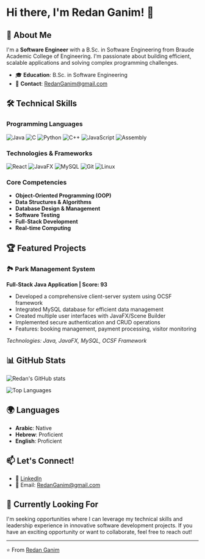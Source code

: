 # Hi there, I'm Redan Ganim! 👋

## 🚀 About Me
I'm a **Software Engineer** with a B.Sc. in Software Engineering from Braude Academic College of Engineering. I'm passionate about building efficient, scalable applications and solving complex programming challenges.

- 🎓 **Education**: B.Sc. in Software Engineering
- 📧 **Contact**: RedanGanim@gmail.com

## 🛠️ Technical Skills

### Programming Languages
![Java](https://img.shields.io/badge/Java-ED8B00?style=for-the-badge&logo=openjdk&logoColor=white)
![C](https://img.shields.io/badge/C-00599C?style=for-the-badge&logo=c&logoColor=white)
![Python](https://img.shields.io/badge/Python-3776AB?style=for-the-badge&logo=python&logoColor=white)
![C++](https://img.shields.io/badge/C%2B%2B-00599C?style=for-the-badge&logo=c%2B%2B&logoColor=white)
![JavaScript](https://img.shields.io/badge/JavaScript-F7DF1E?style=for-the-badge&logo=javascript&logoColor=black)
![Assembly](https://img.shields.io/badge/Assembly-525252?style=for-the-badge&logo=assemblyscript&logoColor=white)

### Technologies & Frameworks
![React](https://img.shields.io/badge/React-20232A?style=for-the-badge&logo=react&logoColor=61DAFB)
![JavaFX](https://img.shields.io/badge/JavaFX-ED8B00?style=for-the-badge&logo=openjdk&logoColor=white)
![MySQL](https://img.shields.io/badge/MySQL-00000F?style=for-the-badge&logo=mysql&logoColor=white)
![Git](https://img.shields.io/badge/Git-F05032?style=for-the-badge&logo=git&logoColor=white)
![Linux](https://img.shields.io/badge/Linux-FCC624?style=for-the-badge&logo=linux&logoColor=black)

### Core Competencies
- **Object-Oriented Programming (OOP)**
- **Data Structures & Algorithms**
- **Database Design & Management**
- **Software Testing**
- **Full-Stack Development**
- **Real-time Computing**

## 🏆 Featured Projects

### 🏞️ Park Management System
**Full-Stack Java Application | Score: 93**
- Developed a comprehensive client-server system using OCSF framework
- Integrated MySQL database for efficient data management
- Created multiple user interfaces with JavaFX/Scene Builder
- Implemented secure authentication and CRUD operations
- Features: booking management, payment processing, visitor monitoring

*Technologies: Java, JavaFX, MySQL, OCSF Framework*

## 📊 GitHub Stats

![Redan's GitHub stats](https://github-readme-stats.vercel.app/api?username=Redan1997&show_icons=true&theme=radical)

![Top Languages](https://github-readme-stats.vercel.app/api/top-langs/?username=Redan1997&layout=compact&theme=radical)



## 🌍 Languages
- **Arabic**: Native
- **Hebrew**: Proficient
- **English**: Proficient

## 📫 Let's Connect!
- 💼 [LinkedIn](https://www.linkedin.com/in/redan-ganim-r1997/)
- 📧 Email: RedanGanim@gmail.com

## 🎯 Currently Looking For
I'm seeking opportunities where I can leverage my technical skills and leadership experience in innovative software development projects. If you have an exciting opportunity or want to collaborate, feel free to reach out!

---

⭐️ From [Redan Ganim](https://github.com/Redan1997)
